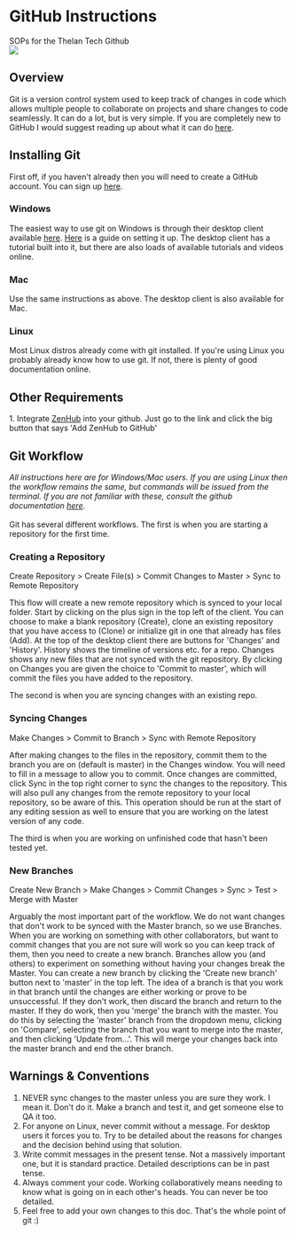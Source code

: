 # GitHub Instructions
SOPs for the Thelan Tech Github<br>
<img src="https://s-media-cache-ak0.pinimg.com/originals/3c/d5/67/3cd5679f54dc60811383649f9f6ea37d.png"/>
<h2>Overview</h2>
Git is a version control system used to keep track of changes in code which allows multiple people to collaborate on projects and share changes to code seamlessly. It can do a lot, but is very simple. If you are completely new to GitHub I would suggest reading up about what it can do <a href="https://guides.github.com/">here</a>.

<h2>Installing Git</h2>

First off, if you haven't already then you will need to create a GitHub account. You can sign up <a href="https://github.com/">here</a>.

<h3>Windows</h3>
The easiest way to use git on Windows is through their desktop client available <a href="https://desktop.github.com/">here</a>. <a href="https://help.github.com/desktop/guides/getting-started/">Here</a> is a guide on setting it up. The desktop client has a tutorial built into it, but there are also loads of available tutorials and videos online. 

<h3>Mac</h3>
Use the same instructions as above. The desktop client is also available for Mac. 

<h3>Linux</h3>
Most Linux distros already come with git installed. If you're using Linux you probably already know how to use git. If not, there is plenty of good documentation online.  

<h2>Other Requirements</h2>
1. Integrate <a href="www.zenhub.com">ZenHub</a> into your github. Just go to the link and click the big button that says 'Add ZenHub to GitHub' 

<h2>Git Workflow</h2>
<i>All instructions here are for Windows/Mac users. If you are using Linux then the workflow remains the same, but commands will be issued from the terminal. If you are not familiar with these, consult the github documentation <a href="https://help.github.com/articles/adding-an-existing-project-to-github-using-the-command-line/">here</a>.</i>
<br><br>
Git has several different workflows. The first is when you are starting a repository for the first time. 

  <h3>Creating a Repository</h3>
  
  Create Repository > Create File(s) > Commit Changes to Master > Sync to Remote Repository
  
  This flow will create a new remote repository which is synced to your local folder. Start by clicking on the plus sign in 
  the top left of the client. You can choose to make a blank repository (Create), clone an existing repository that you have 
  access to (Clone) or initialize git in one that already has files (Add). At the top of the desktop client there are buttons 
  for 'Changes' and 'History'. History shows the timeline of versions etc. for a repo. Changes shows any new files that are 
  not synced with the git repository. By clicking on Changes you are given the choice to 'Commit to master', which will 
  commit the files you have added to the repository.
  
  The second is when you are syncing changes with an existing repo.
  
  <h3>Syncing Changes</h3>
  
  Make Changes > Commit to Branch > Sync with Remote Repository
  
  After making changes to the files in the repository, commit them to the branch you are on (default is master) in the 
  Changes window. You will need to fill in a message to allow you to commit. Once changes are committed, click Sync in
  the top right corner to sync the changes to the repository. This will also pull any changes from the remote repository 
  to your local repository, so be aware of this. This operation should be run at the start of any editing session as well 
  to ensure that you are working on the latest version of any code. 
  
  The third is when you are working on unfinished code that hasn't been tested yet.
  
  <h3>New Branches</h3>
  
  Create New Branch > Make Changes > Commit Changes > Sync > Test > Merge with Master
  
  Arguably the most important part of the workflow. We do not want changes that don't work to be synced with the Master 
  branch, so we use Branches. When you are working on something with other collaborators, but want to commit changes that you 
  are not sure will work so you can keep track of them, then you need to create a new branch. Branches allow you (and others) 
  to experiment on something without having your changes break the Master. You can create a new branch by clicking the 
  'Create new branch' button next to 'master' in the top left. The idea of a branch is that you work in that branch until 
  the changes are either working or prove to be unsuccessful. If they don't work, then discard the branch and return to the 
  master. If they do work, then you 'merge' the branch with the master. You do this by selecting the 'master' branch from the 
  dropdown menu, clicking on 'Compare', selecting the branch that you want to merge into the master, and then clicking 
  'Update from...'. This will merge your changes back into the master branch and end the other branch.  
  
<h2>Warnings & Conventions</h2>

1. NEVER sync changes to the master unless you are sure they work. I mean it. Don't do it. Make a branch and test it, and get someone else to QA it too.
2. For anyone on Linux, never commit without a message. For desktop users it forces you to. Try to be detailed about the reasons for changes and the decision behind using that solution. 
3. Write commit messages in the present tense. Not a massively important one, but it is standard practice. Detailed descriptions can be in past tense. 
4. Always comment your code. Working collaboratively means needing to know what is going on in each other's heads. You can never be too detailed. 
5. Feel free to add your own changes to this doc. That's the whole point of git :) 


  
  
